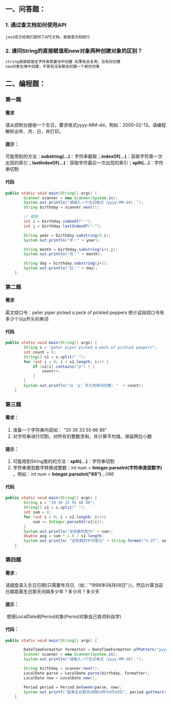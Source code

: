 ## 一、问答题：

### 1. 通过查文档如何使用API

```
java官方给我们提供了API文档，直接查文档就行
```

### 2. 请问String的直接赋值和new对象两种创建对象的区别？

~~~java
string直接赋值在字符串常量池中创建 如果有会复用，没有则创建
new对象在堆中创建，不管有没有都会创建一个新的对象
~~~



## 二、编程题：



### 第一题

#### 需求

请从控制台接收一个生日，要求格式yyyy-MM-dd，例如：2000-02-13。请编程解析出年、月、日，并打印。

#### 提示：

可能用到的方法：**substring(...)**：字符串截取；**indexOf(...)**：获取字符第一次出现的索引；**lastIndexOf(...)**：获取字符最后一次出现的索引；**split(...)**：字符串切割

#### 代码

~~~java
public static void main(String[] args) {
        Scanner scanner = new Scanner(System.in);
        System.out.println("请输入一个生日格式（yyyy-MM-dd)：");
        String birthday = scanner.next();

        // 截取
        int i = birthday.indexOf("-");
        int j = birthday.lastIndexOf("-");

        String year = birthday.substring(0,i);
        System.out.println("年：" + year);

        String month = birthday.substring(i+1,j);
        System.out.println("月：" + month);

        String day = birthday.substring(j+1);
        System.out.println("日：" + day);
    }
~~~

### 第二题

#### 需求

英文绕口令：peter piper picked a peck of pickled peppers 统计这段绕口令有多少个以p开头的单词

#### 代码

```java
public static void main(String[] args) {
        String s = "peter piper picked a peck of pickled peppers";
        int count = 0;
        String[] s1 = s.split(" ");
        for (int i = 0; i < s1.length; i++) {
            if (s1[i].contains("p") ) {
                count++;
            }
        }
        System.out.println("以 'p' 开头的单词总数: "  + count);
    }
```

### 第三题

#### 需求：

1. 准备一个字符串内容如： “20 30 33 55 66 88”
2. 对字符串进行切割，对所有的整数求和，并计算平均值，保留两位小数

#### 提示：

1. 可能用到String类的的方法：**split(...)**：字符串切割
2. 字符串类型数字转换成整数：int num = **Integer.parseInt(字符串类型数字)** 。例如：int num = **Integer.parseInt("66")** ; //66

#### 代码

```java
public static void main(String[] args) {
        String s = "20 30 33 55 66 88";
        String[] s1 = s.split(" ");
        int sum = 0;
        for (int i = 0; i < s1.length; i++){
            sum += Integer.parseInt(s1[i]);
        }
        System.out.println("这些数的和为" + sum);
        double avg = sum * 1.0 / s1.length;
        System.out.println( "这些数的平均值为" + String.format("%.2f", avg));
    }
```



### 第四题

#### **需求 :**   

​	请键盘录入生日日期(只需要年月日,（如："1998年08月08日"）)，然后计算当前日期距离生日那天间隔多少年？多少月？多少天

#### **提示：**

​	使用LocalDate和Period对象(Period对象自己查资料自学)

#### **代码：**

```java
public static void main(String[] args) {

        DateTimeFormatter formatter = DateTimeFormatter.ofPattern("yyyy年MM月dd日");
        Scanner scanner = new Scanner(System.in);
        System.out.println("请输入一个生日格式（yyyy-MM-dd)：");

        String birthday = scanner.next();
        LocalDate parse = LocalDate.parse(birthday, formatter);
        LocalDate now = LocalDate.now();

        Period period = Period.between(parse, now);
        System.out.printf("距离生日那天间隔%d年%d月%d日", period.getYears(), period.getMonths(), period.getDays());
    }
```










